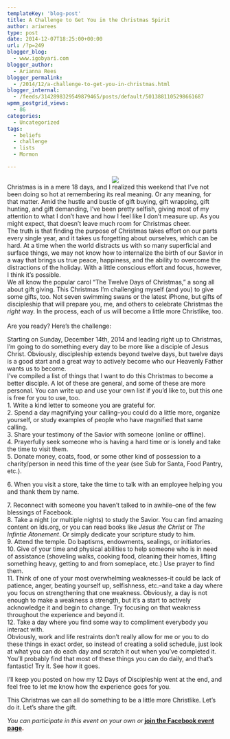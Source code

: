 ```yaml
---
templateKey: 'blog-post'
title: A Challenge to Get You in the Christmas Spirit
author: ariwrees
type: post
date: 2014-12-07T18:25:00+00:00
url: /?p=249
blogger_blog:
  - www.igobyari.com
blogger_author:
  - Arianna Rees
blogger_permalink:
  - /2014/12/a-challenge-to-get-you-in-christmas.html
blogger_internal:
  - /feeds/3142898329549879465/posts/default/5013881105298661687
wpmm_postgrid_views:
  - 86
categories:
  - Uncategorized
tags:
  - beliefs
  - challenge
  - lists
  - Mormon

---
```

<div dir="ltr" style="text-align: left;">
  <div style="clear: both; text-align: center;">
    <a href="http://www.igobyari.com/wp-content/uploads/2014/12/122Bdays2Bchallenge.jpg" style="margin-left: 1em; margin-right: 1em;"><img border="0" src="http://www.igobyari.com/wp-content/uploads/2014/12/122Bdays2Bchallenge.jpg" /></a>
  </div>
  
  <div style="clear: both; text-align: center;">
  </div>
  
  <div style="clear: both; text-align: left;">
    Christmas is in a mere 18 days, and I realized this weekend that I&#8217;ve not been doing so hot at remembering its real meaning. Or any meaning, for that matter. Amid the hustle and bustle of gift buying, gift wrapping, gift hunting, and gift demanding, I&#8217;ve been pretty selfish, giving most of my attention to what I don&#8217;t have and how I feel like I don&#8217;t measure up. As you might expect, that doesn&#8217;t leave much room for Christmas cheer.&nbsp;
  </div>
  
  <div style="clear: both; text-align: left;">
  </div>
  
  <div style="clear: both; text-align: left;">
    The truth is that finding the purpose of Christmas takes effort on our parts every single year, and it takes us forgetting about ourselves, which can be hard. At a time when the world distracts us with so many superficial and surface things, we may not know how to internalize the birth of our Savior in a way that brings us true peace, happiness, and the ability to overcome the distractions of the holiday. With a little conscious effort and focus, however, I think it&#8217;s possible.&nbsp;
  </div>
  
  <div style="clear: both; text-align: left;">
  </div>
  
  <div style="clear: both; text-align: left;">
    We all know the popular carol &#8220;The Twelve Days of Christmas,&#8221; a song all about gift giving. This Christmas I&#8217;m challenging myself (and you) to give some gifts, too. Not seven swimming swans or the latest iPhone, but gifts of discipleship that will prepare you, me, and others to celebrate Christmas the <i>right </i>way. In the process, each of us will become a little more Christlike, too. &nbsp;
  </div>
  
  <div style="clear: both; text-align: left;">
  </div>
  
  <div style="clear: both; text-align: left;">
    Are you ready? Here&#8217;s the challenge:&nbsp;
  </div>
  
  <div style="clear: both; text-align: left;">
  </div>
  
  <div style="clear: both; text-align: left;">
  </div>
  
  <p>
    <a name='more'></a>
  </p>
  
  <div style="clear: both; text-align: left;">
    Starting on Sunday, December 14th, 2014 and leading right up to Christmas, I&#8217;m going to do something every day to be more like a disciple of Jesus Christ. Obviously, discipleship extends beyond twelve days, but twelve days is a good start and a great way to actively become who our Heavenly Father wants us to become.&nbsp;
  </div>
  
  <div style="clear: both; text-align: left;">
  </div>
  
  <div style="clear: both; text-align: left;">
    I&#8217;ve compiled a list of things that I want to do this Christmas to become a better disciple. A lot of these are general, and some of these are more personal. You can write up and use your own list if you&#8217;d like to, but this one is free for you to use, too.&nbsp;
  </div>
  
  <div style="clear: both; text-align: left;">
  </div>
  
  <div style="clear: both; text-align: left;">
  </div>
  
  <div style="clear: both; text-align: left;">
    1. Write a kind letter to someone you are grateful for. &nbsp;
  </div>
  
  <div style="clear: both; text-align: left;">
    2. Spend a day magnifying your calling&#8211;you could do a little more, organize yourself, or study examples of people who have magnified that same calling.&nbsp;
  </div>
  
  <div style="clear: both; text-align: left;">
    3. Share your testimony of the Savior with someone (online or offline).&nbsp;
  </div>
  
  <div style="clear: both; text-align: left;">
    4. Prayerfully seek someone who is having a hard time or is lonely and take the time to visit them.&nbsp;
  </div>
  
  <div style="clear: both; text-align: left;">
    5. Donate money, coats, food, or some other kind of possession to a charity/person in need this time of the year (see Sub for Santa, Food Pantry, etc.).
  </div>
  
  <p>
    6. When you visit a store, take the time to talk with an employee helping you and thank them by name.
  </p>
  
  <div style="clear: both; text-align: left;">
    7. Reconnect with someone you haven&#8217;t talked to in awhile&#8211;one of the few blessings of Facebook.&nbsp;
  </div>
  
  <div style="clear: both; text-align: left;">
    8. Take a night (or multiple nights) to study the Savior. You can find amazing content on lds.org, or you can read books like <i>Jesus the Christ </i>or <i>The Infintie Atonement</i>. Or simply dedicate your scripture study to him. &nbsp; &nbsp;
  </div>
  
  <div style="clear: both; text-align: left;">
    9. Attend the temple. Do baptisms, endowments, sealings, or initiatories.&nbsp;
  </div>
  
  <div style="clear: both; text-align: left;">
    10. Give of your time and physical abilities to help someone who is in need of assistance (shoveling walks, cooking food, cleaning their homes, lifting something heavy, getting to and from someplace, etc.) Use prayer to find them.&nbsp;
  </div>
  
  <div style="clear: both; text-align: left;">
    11. Think of one of your most overwhelming weaknesses&#8211;it could be lack of patience, anger, beating yourself up, selfishness, etc.&#8211;and take a day where you focus on strengthening that one weakness. Obviously, a day is not enough to make a weakness a strength, but it&#8217;s a start to actively acknowledge it and begin to change. Try focusing on that weakness throughout the experience and beyond it. &nbsp;
  </div>
  
  <div style="clear: both; text-align: left;">
    12. Take a day where you find some way to compliment everybody you interact with. &nbsp;
  </div>
  
  <div style="clear: both; text-align: left;">
  </div>
  
  <div style="clear: both; text-align: left;">
  </div>
  
  <div style="clear: both; text-align: left;">
    Obviously, work and life restraints don&#8217;t really allow for me or you to do these things in exact order, so instead of creating a solid schedule, just look at what you can do each day and scratch it out when you&#8217;ve completed it. You&#8217;ll probably find that most of these things you can do daily, and that&#8217;s fantastic! Try it. See how it goes.
  </div>
  
  <p>
    I&#8217;ll keep you posted on how my 12 Days of Discipleship went at the end, and feel free to let me know how the experience goes for you.
  </p>
  
  <div style="clear: both; text-align: left;">
  </div>
  
  <div style="clear: both; text-align: left;">
    This Christmas we can all do something to be a little more Christlike. Let&#8217;s do it. Let&#8217;s share the gift. &nbsp;&nbsp;
  </div>
  
  <p>
    <i>You can participate in this event on your own or</i><b> <span style="color: #990000;"><a href="https://www.facebook.com/events/561479003982579/?ref_dashboard_filter=upcoming" target="_blank" rel="noopener noreferrer">join the Facebook event page</a>.&nbsp;</span></b></div>